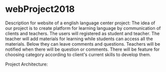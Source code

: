# webProject2018
Description for website of a english language center project:
The idea of our project is to create platform for learning language by communication of clients and teachers. The users will registered as student and teacher. The teacher will add materials for learning while students can access all the materials. Below they can leave comments and questions. Teachers will be notified when there will be question or comments. There will be feature for choosing category according to client's current skills to develop them.

Project Architecture: 

